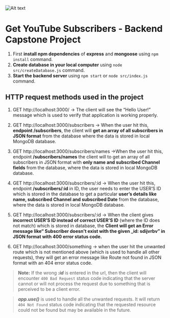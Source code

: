 <!-- ![Alt text](/posts/path/to/img.jpg "Optional title") -->
<img src="https://as01.epimg.net/meristation/imagenes/2021/05/24/betech/1621891634_968422_1621891959_noticia_normal_recorte1.jpg" alt="Alt text" title="Optional title">

# Get YouTube Subscribers - Backend Capstone Project
1. First **install npm dependencies** of **express** and **mongoose** using `npm install` command.
2. **Create database in your local computer** using `node src/createDatabase.js` command.
3. **Start the backend server** using `npm start` or `node src/index.js` command. 

## HTTP request methods used in the project
1. GET http://localhost:3000/ → The client will see the “Hello User!” message which is used to verify that application is working properly.

2. GET http://localhost:3000/subscribers → When the user hit this, **endpoint /subscribers**, the client will **get an array of all subscribers in JSON format** from the database where the data is stored in local MongoDB database.

3. GET http://localhost:3000/subscribers/names →When the user hit this, endpoint **/subscribers/names** the client will to get an array of all subscribers in JSON format with **only name and subscribed Channel fields** from the database, where the data is stored in local MongoDB database.

4. GET http://localhost:3000/subscribers/:id → When the user hit this, endpoint **/subscribers/:id** in ID, the user needs to enter the USER’S ID which is stored in the database to get a particular **user’s details like name, subscribed Channel and subscribed Date** from the database, where the data is stored in local MongoDB database.

5. GET http://localhost:3000/subscribers/:id → When the client gives **incorrect USER’S ID instead of correct USER’S ID** (where the ID does not match) which is stored in database, the **Client will get an Error message like“ Subscriber doesn't exist with the given _id: sdijvrbv” in JSON format with 400 error status code.**

6. GET http://localhost:3000/something → when the user hit the unwanted route which is not mentioned above (which is used to handle all other requests), they will get an error message like Route not found in JSON format with an 404 error status code.

> **Note:** If the wrong ***:id*** is entered in the url, then the client will encounter ```400 Bad Request``` status code indicating that the server cannot or will not process the request due to something that is perceived to be a client error.

> ***app.use()*** is used to handle all the unwanted requests. It will return ```404 Not Found``` status code indicating that the requested resource could not be found but may be available in the future.
